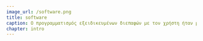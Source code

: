 ```yaml
---
image_url: /software.png
title: software
caption: Ο προγραμματισμός εξειδικευμένων διεπαφών με τον χρήστη ήταν μια εξειδικευμένη εργασία που απαιτούσε γνώσεις τόσο υλικού όσο και λογισμικού υπολογιστών, όμως πλέον υπάρχουν εργαλεία που διευκολύνουν και αυτήν την εργασία.
chapter: intro
---
```

